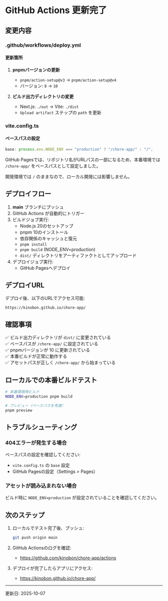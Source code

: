 # GitHub Actions 更新完了

## 変更内容

### .github/workflows/deploy.yml

#### 更新箇所

1. **pnpmバージョンの更新**
   - `pnpm/action-setup@v3` → `pnpm/action-setup@v4`
   - バージョン: `8` → `10`

2. **ビルド出力ディレクトリの変更**
   - Next.js: `./out` → Vite: `./dist`
   - `Upload artifact` ステップの `path` を更新

### vite.config.ts

#### ベースパスの設定

```typescript
base: process.env.NODE_ENV === "production" ? "/chore-app/" : "/",
```

GitHub Pagesでは、リポジトリ名がURLパスの一部になるため、本番環境では `/chore-app/` をベースパスとして設定しました。

開発環境では `/` のままなので、ローカル開発には影響しません。

## デプロイフロー

1. **main** ブランチにプッシュ
2. GitHub Actions が自動的にトリガー
3. ビルドジョブ実行:
   - Node.js 20のセットアップ
   - pnpm 10のインストール
   - 依存関係のキャッシュと復元
   - `pnpm install`
   - `pnpm build` (NODE_ENV=production)
   - `dist/` ディレクトリをアーティファクトとしてアップロード
4. デプロイジョブ実行:
   - GitHub Pagesへデプロイ

## デプロイURL

デプロイ後、以下のURLでアクセス可能:
```
https://kinobon.github.io/chore-app/
```

## 確認事項

✅ ビルド出力ディレクトリが `dist/` に変更されている  
✅ ベースパスが `/chore-app/` に設定されている  
✅ pnpmバージョンが 10 に更新されている  
✅ 本番ビルドが正常に動作する  
✅ アセットパスが正しく `/chore-app/` から始まっている

## ローカルでの本番ビルドテスト

```bash
# 本番環境用ビルド
NODE_ENV=production pnpm build

# プレビュー（ベースパスを考慮）
pnpm preview
```

## トラブルシューティング

### 404エラーが発生する場合

ベースパスの設定を確認してください:
- `vite.config.ts` の `base` 設定
- GitHub Pagesの設定（Settings > Pages）

### アセットが読み込まれない場合

ビルド時に `NODE_ENV=production` が設定されていることを確認してください。

## 次のステップ

1. ローカルでテスト完了後、プッシュ:
   ```bash
   git push origin main
   ```

2. GitHub Actionsのログを確認:
   - https://github.com/kinobon/chore-app/actions

3. デプロイが完了したらアプリにアクセス:
   - https://kinobon.github.io/chore-app/

---

更新日: 2025-10-07
